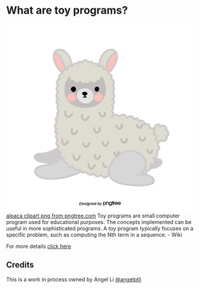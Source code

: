 # What are toy programs?
![](images/cute-gray-alpaca.png)
[alpaca clipart png from pngtree.com](https://pngtree.com/freepng/gray-cute-illustration-hand-painted-alpaca_3839821.html)
Toy programs are small computer program used for educational purposes. The
concepts implemented can be useful in more sophisticated programs. A toy
program typically focuses on a specific problem, such as computing the Nth
term in a sequence. - Wiki

For more details [click here](https://en.wikipedia.org/wiki/Toy_program)

## Credits
This is a work in process owned by Angel Li [@angelptli](https://github.com/angelptli)